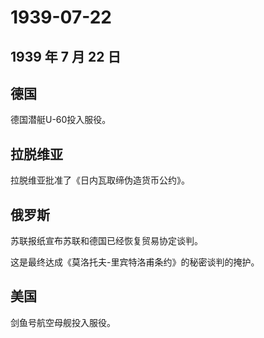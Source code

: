 # 1939-07-22

## 1939 年 7 月 22 日

## 德国

德国潜艇U-60投入服役。

## 拉脱维亚

拉脱维亚批准了《日内瓦取缔伪造货币公约》。

## 俄罗斯

苏联报纸宣布苏联和德国已经恢复贸易协定谈判。

这是最终达成《莫洛托夫-里宾特洛甫条约》的秘密谈判的掩护。

## 美国

剑鱼号航空母舰投入服役。

